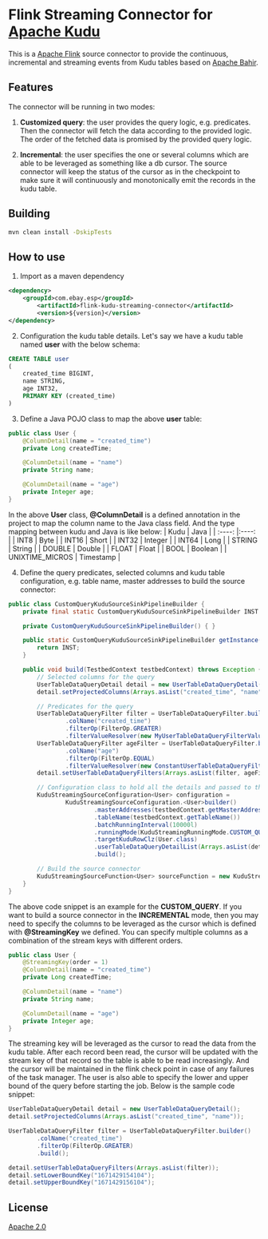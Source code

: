 # Flink Streaming Connector for [Apache Kudu](https://kudu.apache.org/)
This is a [Apache Flink](https://flink.apache.org/) source connector to provide the continuous, incremental and streaming 
events from Kudu tables based on [Apache Bahir](https://bahir.apache.org/docs/flink/current/flink-streaming-kudu/). 

## Features
The connector will be running in two modes:
1. **Customized query**: the user provides the query logic, e.g. predicates. Then
the connector will fetch the data according to the provided logic. The order of the 
fetched data is promised by the provided query logic.
   
2. **Incremental**: the user specifies the one or several columns which are able to be leveraged as something like a db cursor. 
   The source connector will keep the status of
the cursor as in the checkpoint to make sure it will continuously and monotonically emit the records in the kudu table.
   
## Building
```sh
mvn clean install -DskipTests
```

## How to use
1. Import as a maven dependency
```xml
<dependency>
	<groupId>com.ebay.esp</groupId>
        <artifactId>flink-kudu-streaming-connector</artifactId>
        <version>${version}</version>
</dependency>
```
2. Configuration the kudu table details. Let's say we have a kudu table named **user** with the below schema:
```sql
CREATE TABLE user
(
	created_time BIGINT,
	name STRING,
	age INT32,
	PRIMARY KEY (created_time)
)
```
3. Define a Java POJO class to map the above **user** table:
```java
public class User {
    @ColumnDetail(name = "created_time")
    private Long createdTime;

    @ColumnDetail(name = "name")
    private String name;

    @ColumnDetail(name = "age")
    private Integer age;
}
```
In the above **User** class, **@ColumnDetail** is a defined annotation in the project to map the column name to the Java class field. And the type mapping between kudu and Java is like below:
| Kudu            | Java      |
| :----:          |:----:     |
| INT8            | Byte      |
| INT16           | Short     |
| INT32           | Integer   |
| INT64           | Long      |
| STRING          | String    |
| DOUBLE          | Double    |
| FLOAT           | Float     |
| BOOL            | Boolean   |
| UNIXTIME_MICROS | Timestamp |

4. Define the query predicates, selected columns and kudu table configuration, e.g. table name, master addresses to build the source connector:
```java
public class CustomQueryKuduSourceSinkPipelineBuilder {
    private final static CustomQueryKuduSourceSinkPipelineBuilder INST = new CustomQueryKuduSourceSinkPipelineBuilder();

    private CustomQueryKuduSourceSinkPipelineBuilder() { }

    public static CustomQueryKuduSourceSinkPipelineBuilder getInstance() {
        return INST;
    }

    public void build(TestbedContext testbedContext) throws Exception {
        // Selected columns for the query
        UserTableDataQueryDetail detail = new UserTableDataQueryDetail();
        detail.setProjectedColumns(Arrays.asList("created_time", "name"));

        // Predicates for the query
        UserTableDataQueryFilter filter = UserTableDataQueryFilter.builder()
                .colName("created_time")
                .filterOp(FilterOp.GREATER)
                .filterValueResolver(new MyUserTableDataQueryFilterValueResolver()).build();
        UserTableDataQueryFilter ageFilter = UserTableDataQueryFilter.builder()
                .colName("age")
                .filterOp(FilterOp.EQUAL)
                .filterValueResolver(new ConstantUserTableDataQueryFilterValueResolver(100)).build();
        detail.setUserTableDataQueryFilters(Arrays.asList(filter, ageFilter));

        // Configuration class to hold all the details and passed to the source connector
        KuduStreamingSourceConfiguration<User> configuration =
                KuduStreamingSourceConfiguration.<User>builder()
                        .masterAddresses(testbedContext.getMasterAddresses())
                        .tableName(testbedContext.getTableName())
                        .batchRunningInterval(10000l)
                        .runningMode(KuduStreamingRunningMode.CUSTOM_QUERY)
                        .targetKuduRowClz(User.class)
                        .userTableDataQueryDetailList(Arrays.asList(detail))
                        .build();

        // Build the source connector
        KuduStreamingSourceFunction<User> sourceFunction = new KuduStreamingSourceFunction<>(configuration);
    }
}
```
The above code snippet is an example for the **CUSTOM_QUERY**. If you want to build a source connector in the **INCREMENTAL**
mode, then you may need to specify the columns to be leveraged as the cursor which is defined with **@StreamingKey** we defined.
You can specify multiple columns as a combination of the stream keys with different orders.
```java
public class User {
    @StreamingKey(order = 1)
    @ColumnDetail(name = "created_time")
    private Long createdTime;

    @ColumnDetail(name = "name")
    private String name;

    @ColumnDetail(name = "age")
    private Integer age;
}
```

The streaming key will be leveraged as the cursor to read the data from the kudu table. After each record been read, the cursor will be updated with the stream key of that record so the table is able to be read increasingly. And the cursor will be maintained in the flink check point in case of any failures of the task manager. The user is also able to specify the lower and upper bound of the query before starting the job. Below is the sample code snippet:
```java
UserTableDataQueryDetail detail = new UserTableDataQueryDetail();
detail.setProjectedColumns(Arrays.asList("created_time", "name"));

UserTableDataQueryFilter filter = UserTableDataQueryFilter.builder()
        .colName("created_time")
        .filterOp(FilterOp.GREATER)
        .build();

detail.setUserTableDataQueryFilters(Arrays.asList(filter));
detail.setLowerBoundKey("1671429154104");
detail.setUpperBoundKey("1671429156104");
```

## License
[Apache 2.0](https://www.apache.org/licenses/LICENSE-2.0)
